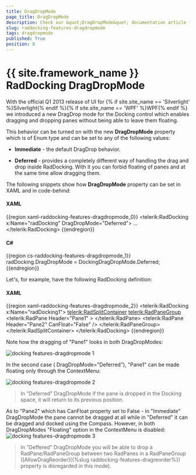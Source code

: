 ```yaml
---
title: DragDropMode
page_title: DragDropMode
description: Check our &quot;DragDropMode&quot; documentation article for the RadDocking {{ site.framework_name }} control.
slug: raddocking-features-dragdropmode
tags: dragdropmode
published: True
position: 8
---
```


# {{ site.framework_name }} RadDocking DragDropMode

With the official Q1 2013 release of UI for {% if site.site_name == 'Silverlight' %}Silverlight{% endif %}{% if site.site_name == 'WPF' %}WPF{% endif %} we introduced a new DragDrop mode for the Docking control which enables dragging and dropping panes without being able to leave them floating.

This behavior can be turned on with the new __DragDropMode__ property which is of Enum type and can be set to any of the following values:

* __Immediate__ - the default DragDrop behavior.

* __Deferred__ - provides a completely different way of handling the drag and drop inside RadDocking. With it you can forbid floating of panes and at the same time allow dragging them.

The following snippets show how __DragDropMode__ property can be set in XAML and in code-behind:

#### __XAML__

{{region xaml-raddocking-features-dragdropmode_0}}
	<telerik:RadDocking x:Name="radDocking" DragDropMode="Deferred">
	    ...
	</telerik:RadDocking>
{{endregion}}

#### __C#__

{{region cs-raddocking-features-dragdropmode_1}}
	radDocking.DragDropMode = DockingDragDropMode.Deferred;
{{endregion}}

Let's, for example, have the following RadDocking definition:

#### __XAML__

{{region xaml-raddocking-features-dragdropmode_2}}
	<telerik:RadDocking x:Name="radDocking1">
	    <telerik:RadSplitContainer>
	        <telerik:RadPaneGroup>
	            <telerik:RadPane Header="Pane1" >
	            </telerik:RadPane>
	            <telerik:RadPane Header="Pane2" CanFloat="False" />
	        </telerik:RadPaneGroup>
	    </telerik:RadSplitContainer>
	</telerik:RadDocking>
{{endregion}}

Note how the dragging of "Pane1" looks in both DragDropModes:

![docking features-dragdropmode 1](images/docking_features-dragdropmode_1.png)

In the second case ( DragDropMode="Deferred"), "Pane1" can be made floating only through the ContextMenu:

![docking features-dragdropmode 2](images/docking_features-dragdropmode_2.png)

>In "Deferred" DragDropMode if the pane is dropped in the Docking space, it will return to its previous position.

As to "Pane2" which has CanFloat property set to False - in "Immediate" DragDropMode the pane cannot be dragged at all while in "Deferred" it can be dragged and docked using the Compass. However, in both DragDropModes "Floating" option in the ContextMenu is disabled:![docking features-dragdropmode 3](images/docking_features-dragdropmode_3.png)

>In "Deffered" DragDropMode you will be able to drop a RadPane/RadPaneGroup between two RadPanes in a RadPaneGroup ([AllowDragReorder]({%slug raddocking-features-dragreorder%}) property is disregarded in this mode).
